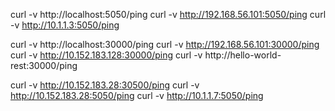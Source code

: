 curl -v http://localhost:5050/ping
curl -v http://192.168.56.101:5050/ping
curl -v http://10.1.1.3:5050/ping

curl -v http://localhost:30000/ping
curl -v http://192.168.56.101:30000/ping
curl -v http://10.152.183.128:30000/ping
curl -v http://hello-world-rest:30000/ping

curl -v http://10.152.183.28:30500/ping
curl -v http://10.152.183.28:5050/ping
curl -v http://10.1.1.7:5050/ping